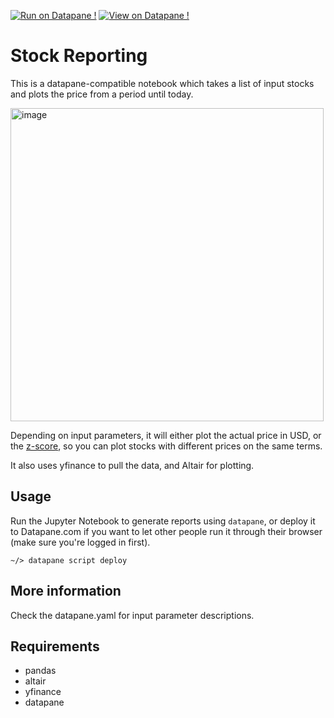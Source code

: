 [![Run on Datapane !](https://img.shields.io/badge/Datapane-Run%20script-1abc9c.svg)](https://datapane.com/leo/scripts/stock_analysis/)
[![View on Datapane !](https://img.shields.io/badge/Datapane-View%20sample%20report-ff69b4.svg)](https://datapane.com/leo/reports/stock_report_a9407a67/)

# Stock Reporting
This is a datapane-compatible notebook which takes a list of input stocks and plots the price from a period until today.

<img width="501" alt="image" src="https://user-images.githubusercontent.com/3541695/81616760-012c7380-93dc-11ea-8e7a-13ce12de50ad.png">

Depending on input parameters, it will either plot the actual price in USD, or the [z-score](https://en.wikipedia.org/wiki/Standard_score), so you can plot stocks with different prices on the same terms.

It also uses yfinance to pull the data, and Altair for plotting.

## Usage
Run the Jupyter Notebook to generate reports using `datapane`, or deploy it to Datapane.com if you want to let other people run it through their browser (make sure you're logged in first).

```
~/> datapane script deploy
```

## More information
Check the datapane.yaml for input parameter descriptions.

## Requirements

- pandas
- altair
- yfinance
- datapane
